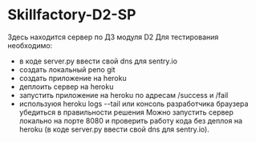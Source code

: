 # Skillfactory-D2-SP
Здесь находится сервер по ДЗ модуля D2
Для тестирования необходимо:
- в коде server.py ввести свой dns для sentry.io
- создать локальный репо git
- создать приложение на heroku
- деплоить сервер на heroku
- запустить приложение на heroku по адресам /success и /fail
- используюя heroku logs --tail или консоль разработчика браузера убедиться в правильности решения
Можно запустить сервер локально на порте 8080 и проверить работу кода без деплоя на heroku (в коде server.py ввести свой dns для sentry.io).
